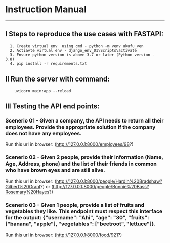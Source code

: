 # Instruction Manual
---------------------------


##  I Steps to reproduce the use cases with FASTAPI:
      1. Create virtual env  using cmd - python -m venv ukufu_ven
      2. Actiavte virtual env - django_env_01\Scripts\activate
      3. Ensure python version is above 3.7 or later (Python version - 3.8)
      4. pip install -r requirements.txt

## II Run the server with command:
        uvicorn main:app --reload



## III Testing the API end points:

### Scenerio 01 - Given a company, the API needs to return all their employees. Provide the appropriate solution if the company does not have any employees.

Run this url in browser: (http://127.0.0.1:8000/employees/98?)

### Scenerio 02 - Given 2 people, provide their information (Name, Age, Address, phone) and the list of their friends in common who have brown eyes and are still alive.

Run this url in browser: (http://127.0.0.1:8000/people/Hardin%20Bradshaw?Gilbert%20Grant?)
                                             or
                         (http://127.0.0.1:8000/people/Bonnie%20Bass?Rosemary%20Hayes?)

### Scenerio 03 - Given 1 people, provide a list of fruits and vegetables they like. This endpoint must respect this interface for the output: {"username": "Ahi", "age": "30", "fruits": ["banana", "apple"], "vegetables": ["beetroot", "lettuce"]}.

Run this url in browser: (http://127.0.0.1:8000/food/921?)
   
